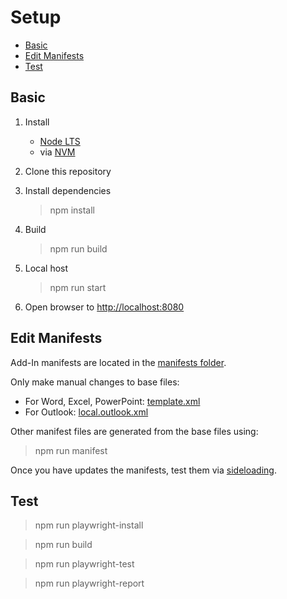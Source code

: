 # Setup

- [Basic](#basic)
- [Edit Manifests](#edit-manifests)
- [Test](#test)

## Basic

1. Install
    - [Node LTS](https://nodejs.org/en/download)
    - via [NVM](https://github.com/coreybutler/nvm-windows)

1. Clone this repository

1. Install dependencies
    > npm install

1. Build
    > npm run build

1. Local host
    > npm run start

1. Open browser to [http://localhost:8080](http://localhost:8080/)


## Edit Manifests

Add-In manifests are located in the [manifests folder](../manifests/).

Only make manual changes to base files:

- For Word, Excel, PowerPoint: [template.xml](../manifests/template.xml)
- For Outlook: [local.outlook.xml](../manifests/local.outlook.xml)

Other manifest files are generated from the base files using:

> npm run manifest

Once you have updates the manifests, test them via [sideloading](./sideload.md).


## Test

> npm run playwright-install

> npm run build

> npm run playwright-test

> npm run playwright-report